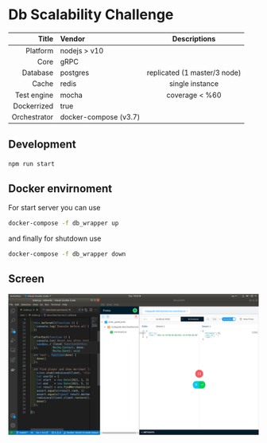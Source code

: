 # Db Scalability Challenge


| Title | Vendor | Descriptions |
|---:|:---|:---:|
|Platform| nodejs > v10 ||
|Core| gRPC ||
|Database| postgres | replicated (1 master/3 node) |
|Cache| redis | single instance |
|Test engine| mocha | coverage < %60 |
|Dockerrized| true |  |
|Orchestrator| docker-compose (v3.7)|  |

## Development

```bash
npm run start
```

## Docker envirnoment

For start server you can use
```bash
docker-compose -f db_wrapper up
```
and finally for shutdown use
```bash
docker-compose -f db_wrapper down
```

## Screen
![](./docs/screen.png)
